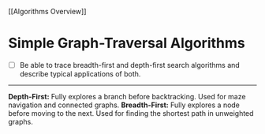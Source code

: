 [[Algorithms Overview]]
# Simple Graph-Traversal Algorithms
 - [ ] Be able to trace breadth-first and depth-first search algorithms and describe typical applications of both.
--- 
**Depth-First:** Fully explores a branch before backtracking. Used for maze navigation and connected graphs.
**Breadth-First:** Fully explores a node before moving to the next. Used for finding the shortest path in unweighted graphs.
